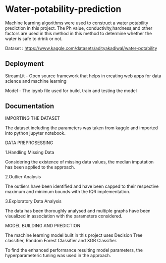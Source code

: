 # Water-potability-prediction
Machine learning algorithms were used to construct a water potability prediction in this project. The Ph value, conductivity,hardness,and other factors are used in this method in this method to determine whether the water is safe to drink or not.

Dataset : https://www.kaggle.com/datasets/adityakadiwal/water-potability

## Deployment

StreamLit - Open source framework that helps in creating web apps for data science and machine learning

Model - The ipynb file used for build, train and testing the model





## Documentation

IMPORTING THE DATASET 

The dataset including the parameters was taken from kaggle and imported into python jupyter notebook.

DATA PREPROSESSING

1.Handling Missing Data

Considering the existence of missing data values, the median imputation has been applied to the approach.

2.Outlier Analysis

The outliers have been identified and have been capped to their respective maximum and minimum bounds with the IQR implementation.

3.Exploratory Data Analysis

The data has been thoroughly analysed and multiple graphs have been visualized in association with the parameters considered. 

MODEL BUILDING AND PREDICTION

The machine learning model built in this project uses Decision Tree classifier, Random Forest Classifier and XGB Classifier.

To find the enhanced performance resulting model parameters, the hyperparameteric tuning was used in the approach.


